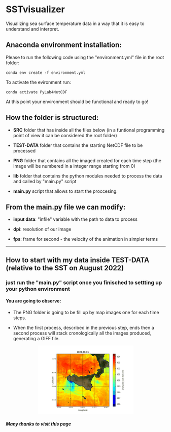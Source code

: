 # SSTvisualizer
Visualizing sea surface temperature data in a way that it is easy to understand and interpret.

## Anaconda environment installation:

Please to run the following code using the "environment.yml" file in the root folder:

```
conda env create -f environment.yml
```

To activate the evironment run:

```
conda activate PyLab4NetCDF
```

At this point your environment should be functional and ready to go!


## How the folder is structured:

- **SRC** folder that has inside all the files below (in a funtional programming point of view it can be considered the root folder)

- **TEST-DATA** folder that contains the starting NetCDF file to be processed

- **PNG** folder that contains all the imaged created for each time step (the image will be numbered in a integer range starting from 0)

- **lib** folder that contains the python modules needed to process the data and called by "main.py" script

- **main.py** script that allows to start the proccesing.

## From the main.py file we can modify:

- **input data**: "infile" variable with the path to data to process

- **dpi**: resolution of our image

- **fps**: frame for second -  the velocity of the animation in simpler terms

---

## How to start with my data inside TEST-DATA (relative to the SST on August 2022)

### just run the **"main.py"** script once you finisched to settting up your python environment

#### You are going to observe:

- The PNG folder is going to be fill up by map images one for each time steps.

- When the first process, described in the previous step, ends then a second process will stack cronologically all the images produced, generating a GIFF file.

<div style="text-align: center"><img src="SRC/GIFF/analysed_sst_5fps.gif" width="300" /></div>

##### **Many thanks to visit this page**